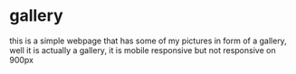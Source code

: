 # gallery
this is a simple webpage that has some of my pictures in form of a gallery, well it is actually a gallery,
it is mobile responsive but not responsive on 900px
